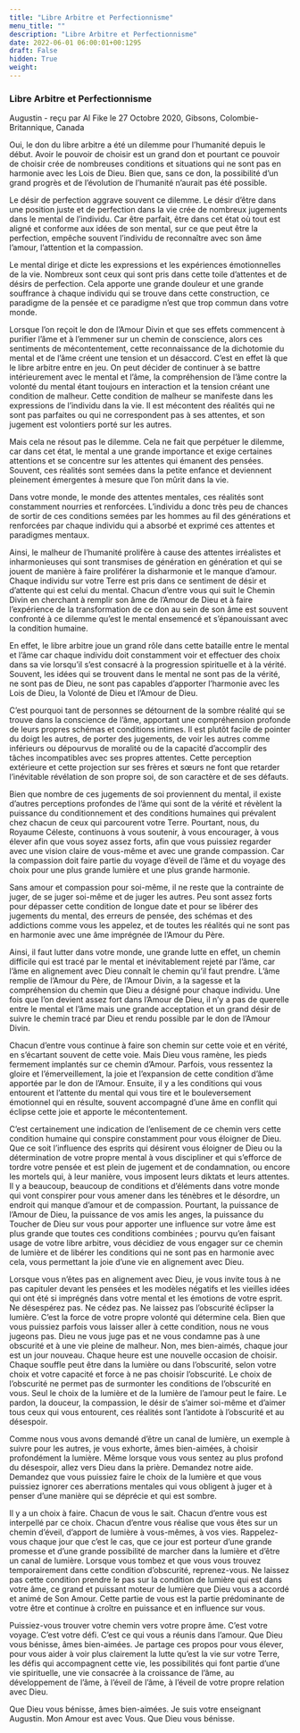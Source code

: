 ```yaml
---
title: "Libre Arbitre et Perfectionnisme"
menu_title: ""
description: "Libre Arbitre et Perfectionnisme"
date: 2022-06-01 06:00:01+00:1295
draft: False
hidden: True
weight:
---
```

### Libre Arbitre et Perfectionnisme

Augustin - reçu par Al Fike le 27 Octobre 2020, Gibsons, Colombie-Britannique, Canada

Oui, le don du libre arbitre a été un dilemme pour l’humanité depuis le début. Avoir le pouvoir de choisir est un grand don et pourtant ce pouvoir de choisir crée de nombreuses conditions et situations qui ne sont pas en harmonie avec les Lois de Dieu. Bien que, sans ce don, la possibilité d’un grand progrès et de l’évolution de l’humanité n’aurait pas été possible.

Le désir de perfection aggrave souvent ce dilemme. Le désir d’être dans une position juste et de perfection dans la vie crée de nombreux jugements dans le mental de l’individu. Car être parfait, être dans cet état où tout est aligné et conforme aux idées de son mental, sur ce que peut être la perfection, empêche souvent l’individu de reconnaître avec son âme l’amour, l’attention et la compassion.

Le mental dirige et dicte les expressions et les expériences émotionnelles de la vie. Nombreux sont ceux qui sont pris dans cette toile d’attentes et de désirs de perfection. Cela apporte une grande douleur et une grande souffrance à chaque individu qui se trouve dans cette construction, ce paradigme de la pensée et ce paradigme n’est que trop commun dans votre monde.

Lorsque l’on reçoit le don de l’Amour Divin et que ses effets commencent à purifier l’âme et à l’emmener sur un chemin de conscience, alors ces sentiments de mécontentement, cette reconnaissance de la dichotomie du mental et de l’âme créent une tension et un désaccord. C’est en effet là que le libre arbitre entre en jeu. On peut décider de continuer à se battre intérieurement avec le mental et l’âme, la compréhension de l’âme contre la volonté du mental étant toujours en interaction et la tension créant une condition de malheur. Cette condition de malheur se manifeste dans les expressions de l’individu dans la vie. Il est mécontent des réalités qui ne sont pas parfaites ou qui ne correspondent pas à ses attentes, et son jugement est volontiers porté sur les autres.

Mais cela ne résout pas le dilemme. Cela ne fait que perpétuer le dilemme, car dans cet état, le mental a une grande importance et exige certaines attentions et se concentre sur les attentes qui émanent des pensées. Souvent, ces réalités sont semées dans la petite enfance et deviennent pleinement émergentes à mesure que l’on mûrit dans la vie.

Dans votre monde, le monde des attentes mentales, ces réalités sont constamment nourries et renforcées. L’individu a donc très peu de chances de sortir de ces conditions semées par les hommes au fil des générations et renforcées par chaque individu qui a absorbé et exprimé ces attentes et paradigmes mentaux.

Ainsi, le malheur de l’humanité prolifère à cause des attentes irréalistes et inharmonieuses qui sont transmises de génération en génération et qui se jouent de manière à faire proliférer la disharmonie et le manque d’amour. Chaque individu sur votre Terre est pris dans ce sentiment de désir et d’attente qui est celui du mental. Chacun d’entre vous qui suit le Chemin Divin en cherchant à remplir son âme de l’Amour de Dieu et à faire l’expérience de la transformation de ce don au sein de son âme est souvent confronté à ce dilemme qu’est le mental ensemencé et s’épanouissant avec la condition humaine.

En effet, le libre arbitre joue un grand rôle dans cette bataille entre le mental et l’âme car chaque individu doit constamment voir et effectuer des choix dans sa vie lorsqu’il s’est consacré à la progression spirituelle et à la vérité. Souvent, les idées qui se trouvent dans le mental ne sont pas de la vérité, ne sont pas de Dieu, ne sont pas capables d’apporter l’harmonie avec les Lois de Dieu, la Volonté de Dieu et l’Amour de Dieu.

C’est pourquoi tant de personnes se détournent de la sombre réalité qui se trouve dans la conscience de l’âme, apportant une compréhension profonde de leurs propres schémas et conditions intimes. Il est plutôt facile de pointer du doigt les autres, de porter des jugements, de voir les autres comme inférieurs ou dépourvus de moralité ou de la capacité d’accomplir des tâches incompatibles avec ses propres attentes. Cette perception extérieure et cette projection sur ses frères et sœurs ne font que retarder l’inévitable révélation de son propre soi, de son caractère et de ses défauts.

Bien que nombre de ces jugements de soi proviennent du mental, il existe d’autres perceptions profondes de l’âme qui sont de la vérité et révèlent la puissance du conditionnement et des conditions humaines qui prévalent chez chacun de ceux qui parcourent votre Terre. Pourtant, nous, du Royaume Céleste, continuons à vous soutenir, à vous encourager, à vous élever afin que vous soyez assez forts, afin que vous puissiez regarder avec une vision claire de vous-même et avec une grande compassion. Car la compassion doit faire partie du voyage d’éveil de l’âme et du voyage des choix pour une plus grande lumière et une plus grande harmonie.

Sans amour et compassion pour soi-même, il ne reste que la contrainte de juger, de se juger soi-même et de juger les autres. Peu sont assez forts pour dépasser cette condition de longue date et pour se libérer des jugements du mental, des erreurs de pensée, des schémas et des addictions comme vous les appelez, et de toutes les réalités qui ne sont pas en harmonie avec une âme imprégnée de l’Amour du Père.

Ainsi, il faut lutter dans votre monde, une grande lutte en effet, un chemin difficile qui est tracé par le mental et inévitablement rejeté par l’âme, car l’âme en alignement avec Dieu connaît le chemin qu’il faut prendre. L’âme remplie de l’Amour du Père, de l’Amour Divin, a la sagesse et la compréhension du chemin que Dieu a désigné pour chaque individu. Une fois que l’on devient assez fort dans l’Amour de Dieu, il n’y a pas de querelle entre le mental et l’âme mais une grande acceptation et un grand désir de suivre le chemin tracé par Dieu et rendu possible par le don de l’Amour Divin.

Chacun d’entre vous continue à faire son chemin sur cette voie et en vérité, en s’écartant souvent de cette voie. Mais Dieu vous ramène, les pieds fermement implantés sur ce chemin d’Amour. Parfois, vous ressentez la gloire et l’émerveillement, la joie et l’expansion de cette condition d’âme apportée par le don de l’Amour. Ensuite, il y a les conditions qui vous entourent et l’attente du mental qui vous tire et le bouleversement émotionnel qui en résulte, souvent accompagné d’une âme en conflit qui éclipse cette joie et apporte le mécontentement.

C’est certainement une indication de l’enlisement de ce chemin vers cette condition humaine qui conspire constamment pour vous éloigner de Dieu. Que ce soit l’influence des esprits qui désirent vous éloigner de Dieu ou la détermination de votre propre mental à vous discipliner et qui s’efforce de tordre votre pensée et est plein de jugement et de condamnation, ou encore les mortels qui, à leur manière, vous imposent leurs diktats et leurs attentes. Il y a beaucoup, beaucoup de conditions et d’éléments dans votre monde qui vont conspirer pour vous amener dans les ténèbres et le désordre, un endroit qui manque d’amour et de compassion. Pourtant, la puissance de l’Amour de Dieu, la puissance de vos amis les anges, la puissance du Toucher de Dieu sur vous pour apporter une influence sur votre âme est plus grande que toutes ces conditions combinées ; pourvu qu’en faisant usage de votre libre arbitre, vous décidiez de vous engager sur ce chemin de lumière et de libérer les conditions qui ne sont pas en harmonie avec cela, vous permettant la joie d’une vie en alignement avec Dieu.

Lorsque vous n’êtes pas en alignement avec Dieu, je vous invite tous à ne pas capituler devant les pensées et les modèles négatifs et les vieilles idées qui ont été si imprégnés dans votre mental et les émotions de votre esprit. Ne désespérez pas. Ne cédez pas. Ne laissez pas l’obscurité éclipser la lumière. C’est la force de votre propre volonté qui détermine cela. Bien que vous puissiez parfois vous laisser aller à cette condition, nous ne vous jugeons pas. Dieu ne vous juge pas et ne vous condamne pas à une obscurité et à une vie pleine de malheur. Non, mes bien-aimés, chaque jour est un jour nouveau. Chaque heure est une nouvelle occasion de choisir. Chaque souffle peut être dans la lumière ou dans l’obscurité, selon votre choix et votre capacité et force à ne pas choisir l’obscurité. Le choix de l’obscurité ne permet pas de surmonter les conditions de l’obscurité en vous. Seul le choix de la lumière et de la lumière de l’amour peut le faire. Le pardon, la douceur, la compassion, le désir de s’aimer soi-même et d’aimer tous ceux qui vous entourent, ces réalités sont l’antidote à l’obscurité et au désespoir.

Comme nous vous avons demandé d’être un canal de lumière, un exemple à suivre pour les autres, je vous exhorte, âmes bien-aimées, à choisir profondément la lumière. Même lorsque vous vous sentez au plus profond du désespoir, allez vers Dieu dans la prière. Demandez notre aide. Demandez que vous puissiez faire le choix de la lumière et que vous puissiez ignorer ces aberrations mentales qui vous obligent à juger et à penser d’une manière qui se déprécie et qui est sombre.

Il y a un choix à faire. Chacun de vous le sait. Chacun d’entre vous est interpellé par ce choix. Chacun d’entre vous réalise que vous êtes sur un chemin d’éveil, d’apport de lumière à vous-mêmes, à vos vies. Rappelez-vous chaque jour que c’est le cas, que ce jour est porteur d’une grande promesse et d’une grande possibilité de marcher dans la lumière et d’être un canal de lumière. Lorsque vous tombez et que vous vous trouvez temporairement dans cette condition d’obscurité, reprenez-vous. Ne laissez pas cette condition prendre le pas sur la condition de lumière qui est dans votre âme, ce grand et puissant moteur de lumière que Dieu vous a accordé et animé de Son Amour. Cette partie de vous est la partie prédominante de votre être et continue à croître en puissance et en influence sur vous.

Puissiez-vous trouver votre chemin vers votre propre âme. C’est votre voyage. C’est votre défi. C’est ce qui vous a réunis dans l’amour. Que Dieu vous bénisse, âmes bien-aimées. Je partage ces propos pour vous élever, pour vous aider à voir plus clairement la lutte qu’est la vie sur votre Terre, les défis qui accompagnent cette vie, les possibilités qui font partie d’une vie spirituelle, une vie consacrée à la croissance de l’âme, au développement de l’âme, à l’éveil de l’âme, à l’éveil de votre propre relation avec Dieu.

Que Dieu vous bénisse, âmes bien-aimées. Je suis votre enseignant Augustin. Mon Amour est avec Vous. Que Dieu vous bénisse.
